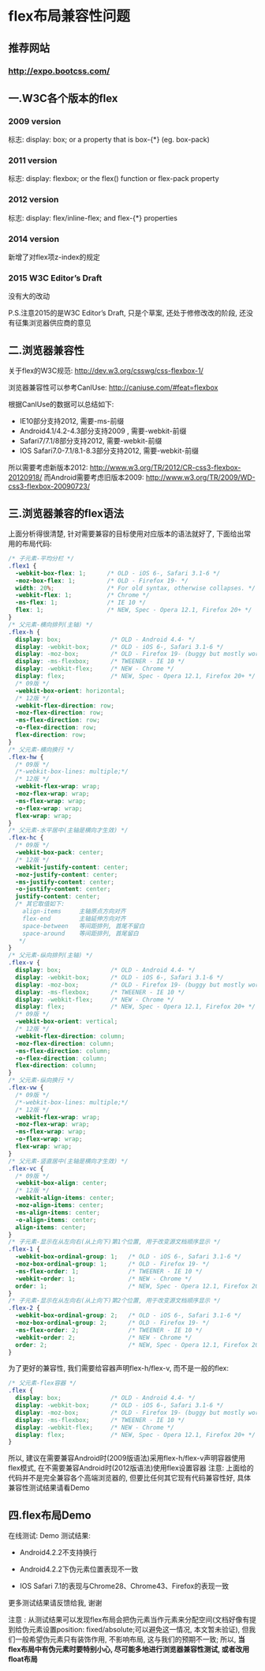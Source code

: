 ﻿# flex布局兼容性问题

## 推荐网站
### http://expo.bootcss.com/

## 一.W3C各个版本的flex
### 2009 version
标志: display: box; or a property that is box-{*} (eg. box-pack)

### 2011 version
标志: display: flexbox; or the flex() function or flex-pack property

### 2012 version
标志: display: flex/inline-flex; and flex-{*} properties

### 2014 version
新增了对flex项z-index的规定

### 2015 W3C Editor’s Draft
没有大的改动

P.S.注意2015的是W3C Editor’s Draft, 只是个草案, 还处于修修改改的阶段, 还没有征集浏览器供应商的意见

## 二.浏览器兼容性
关于flex的W3C规范:  http://dev.w3.org/csswg/css-flexbox-1/

浏览器兼容性可以参考CanIUse:  http://caniuse.com/#feat=flexbox

根据CanIUse的数据可以总结如下:

- IE10部分支持2012, 需要-ms-前缀
- Android4.1/4.2-4.3部分支持2009 , 需要-webkit-前缀
- Safari7/7.1/8部分支持2012,  需要-webkit-前缀
- IOS Safari7.0-7.1/8.1-8.3部分支持2012, 需要-webkit-前缀

所以需要考虑新版本2012:  http://www.w3.org/TR/2012/CR-css3-flexbox-20120918/
而Android需要考虑旧版本2009:  http://www.w3.org/TR/2009/WD-css3-flexbox-20090723/

## 三.浏览器兼容的flex语法
上面分析得很清楚, 针对需要兼容的目标使用对应版本的语法就好了, 下面给出常用的布局代码:
```css
/* 子元素-平均分栏 */
.flex1 {
  -webkit-box-flex: 1;      /* OLD - iOS 6-, Safari 3.1-6 */
  -moz-box-flex: 1;         /* OLD - Firefox 19- */
  width: 20%;               /* For old syntax, otherwise collapses. */
  -webkit-flex: 1;          /* Chrome */
  -ms-flex: 1;              /* IE 10 */
  flex: 1;                  /* NEW, Spec - Opera 12.1, Firefox 20+ */
}
/* 父元素-横向排列(主轴) */
.flex-h {
  display: box;              /* OLD - Android 4.4- */
  display: -webkit-box;      /* OLD - iOS 6-, Safari 3.1-6 */
  display: -moz-box;         /* OLD - Firefox 19- (buggy but mostly works) */
  display: -ms-flexbox;      /* TWEENER - IE 10 */
  display: -webkit-flex;     /* NEW - Chrome */
  display: flex;             /* NEW, Spec - Opera 12.1, Firefox 20+ */
  /* 09版 */
  -webkit-box-orient: horizontal;
  /* 12版 */
  -webkit-flex-direction: row;
  -moz-flex-direction: row;
  -ms-flex-direction: row;
  -o-flex-direction: row;
  flex-direction: row;
}
/* 父元素-横向换行 */
.flex-hw {
  /* 09版 */
  /*-webkit-box-lines: multiple;*/
  /* 12版 */
  -webkit-flex-wrap: wrap;
  -moz-flex-wrap: wrap;
  -ms-flex-wrap: wrap;
  -o-flex-wrap: wrap;
  flex-wrap: wrap;
}
/* 父元素-水平居中(主轴是横向才生效) */
.flex-hc {
  /* 09版 */
  -webkit-box-pack: center;
  /* 12版 */
  -webkit-justify-content: center;
  -moz-justify-content: center;
  -ms-justify-content: center;
  -o-justify-content: center;
  justify-content: center;
  /* 其它取值如下:
    align-items     主轴原点方向对齐
    flex-end        主轴延伸方向对齐
    space-between   等间距排列, 首尾不留白
    space-around    等间距排列, 首尾留白
   */
}
/* 父元素-纵向排列(主轴) */
.flex-v {
  display: box;              /* OLD - Android 4.4- */
  display: -webkit-box;      /* OLD - iOS 6-, Safari 3.1-6 */
  display: -moz-box;         /* OLD - Firefox 19- (buggy but mostly works) */
  display: -ms-flexbox;      /* TWEENER - IE 10 */
  display: -webkit-flex;     /* NEW - Chrome */
  display: flex;             /* NEW, Spec - Opera 12.1, Firefox 20+ */
  /* 09版 */
  -webkit-box-orient: vertical;
  /* 12版 */
  -webkit-flex-direction: column;
  -moz-flex-direction: column;
  -ms-flex-direction: column;
  -o-flex-direction: column;
  flex-direction: column;
}
/* 父元素-纵向换行 */
.flex-vw {
  /* 09版 */
  /*-webkit-box-lines: multiple;*/
  /* 12版 */
  -webkit-flex-wrap: wrap;
  -moz-flex-wrap: wrap;
  -ms-flex-wrap: wrap;
  -o-flex-wrap: wrap;
  flex-wrap: wrap;
}
/* 父元素-竖直居中(主轴是横向才生效) */
.flex-vc {
  /* 09版 */
  -webkit-box-align: center;
  /* 12版 */
  -webkit-align-items: center;
  -moz-align-items: center;
  -ms-align-items: center;
  -o-align-items: center;
  align-items: center;
}
/* 子元素-显示在从左向右(从上向下)第1个位置, 用于改变源文档顺序显示 */
.flex-1 {
  -webkit-box-ordinal-group: 1;   /* OLD - iOS 6-, Safari 3.1-6 */
  -moz-box-ordinal-group: 1;      /* OLD - Firefox 19- */
  -ms-flex-order: 1;              /* TWEENER - IE 10 */
  -webkit-order: 1;               /* NEW - Chrome */
  order: 1;                       /* NEW, Spec - Opera 12.1, Firefox 20+ */
}
/* 子元素-显示在从左向右(从上向下)第2个位置, 用于改变源文档顺序显示 */
.flex-2 {
  -webkit-box-ordinal-group: 2;   /* OLD - iOS 6-, Safari 3.1-6 */
  -moz-box-ordinal-group: 2;      /* OLD - Firefox 19- */
  -ms-flex-order: 2;              /* TWEENER - IE 10 */
  -webkit-order: 2;               /* NEW - Chrome */
  order: 2;                       /* NEW, Spec - Opera 12.1, Firefox 20+ */
}
```

为了更好的兼容性, 我们需要给容器声明flex-h/flex-v, 而不是一般的flex:
```css
/* 父元素-flex容器 */
.flex {
  display: box;              /* OLD - Android 4.4- */
  display: -webkit-box;      /* OLD - iOS 6-, Safari 3.1-6 */
  display: -moz-box;         /* OLD - Firefox 19- (buggy but mostly works) */
  display: -ms-flexbox;      /* TWEENER - IE 10 */
  display: -webkit-flex;     /* NEW - Chrome */
  display: flex;             /* NEW, Spec - Opera 12.1, Firefox 20+ */
}
```
所以, 建议在需要兼容Android时(2009版语法)采用flex-h/flex-v声明容器使用flex模式, 在不需要兼容Android时(2012版语法)使用flex设置容器
注意: 上面给的代码并不是完全兼容各个高端浏览器的, 但要比任何其它现有代码兼容性好, 具体兼容性测试结果请看Demo

## 四.flex布局Demo

在线测试: Demo
测试结果:

- Android4.2.2不支持换行

- Android4.2.2下伪元素位置表现不一致

- IOS Safari 7.1的表现与Chrome28、Chrome43、Firefox的表现一致

更多测试结果请反馈给我, 谢谢

注意 : 从测试结果可以发现flex布局会把伪元素当作元素来分配空间(文档好像有提到给伪元素设置position: fixed/absolute;可以避免这一情况, 本文暂未验证), 但我们一般希望伪元素只有装饰作用, 不影响布局, 这与我们的预期不一致; 所以,  **当flex布局中有伪元素时要特别小心, 尽可能多地进行浏览器兼容性测试, 或者改用float布局**
